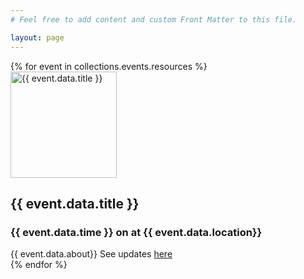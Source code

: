 ```yaml
---
# Feel free to add content and custom Front Matter to this file.

layout: page
---
```

<div class="">
  {% for event in collections.events.resources %}
  <div class="event-container">
  <img src="{{ event.data.image | relative_url }}" class="event-image" alt="{{ event.data.title }}" width="170" height="170">
   <br> <span>
      <h2>
        {{ event.data.title }}
      </h2>  
     <h3>{{ event.data.time }} on <span id="{{ event.data.date_id_tag}}"></span> at {{ event.data.location}}</h3> 
    </span>
    {{ event.data.about}}
    See updates <a href="{{ event.data.updates_link}}">here</a>
    </div>
  {% endfor %}
</div>